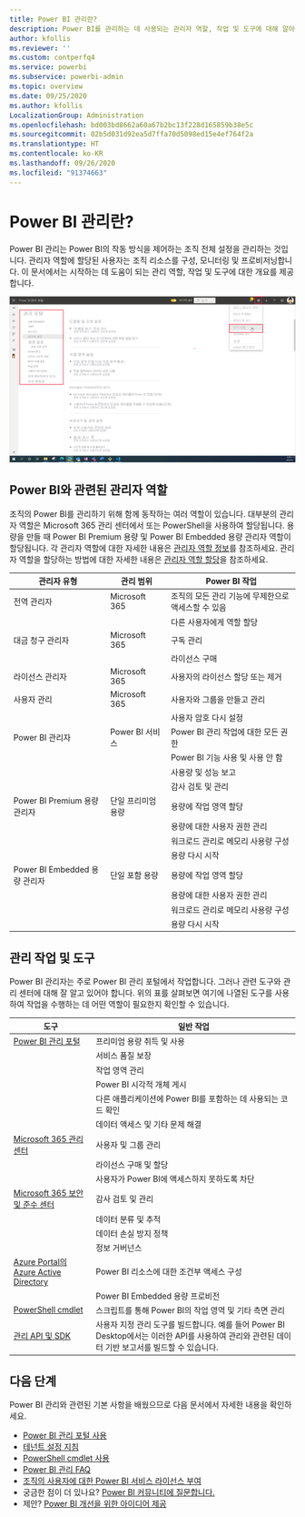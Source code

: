```yaml
---
title: Power BI 관리란?
description: Power BI를 관리하는 데 사용되는 관리자 역할, 작업 및 도구에 대해 알아봅니다.
author: kfollis
ms.reviewer: ''
ms.custom: contperfq4
ms.service: powerbi
ms.subservice: powerbi-admin
ms.topic: overview
ms.date: 09/25/2020
ms.author: kfollis
LocalizationGroup: Administration
ms.openlocfilehash: bd003bd8662a60a67b2bc13f228d165859b38e5c
ms.sourcegitcommit: 02b5d031d92ea5d7ffa70d5098ed15e4ef764f2a
ms.translationtype: HT
ms.contentlocale: ko-KR
ms.lasthandoff: 09/26/2020
ms.locfileid: "91374663"
---
```

# <a name="what-is-power-bi-administration"></a>Power BI 관리란?

Power BI 관리는 Power BI의 작동 방식을 제어하는 조직 전체 설정을 관리하는 것입니다. 관리자 역할에 할당된 사용자는 조직 리소스를 구성, 모니터링 및 프로비저닝합니다. 이 문서에서는 시작하는 데 도움이 되는 관리 역할, 작업 및 도구에 대한 개요를 제공합니다.

![조직 전체의 설정을 보여 주는 Power BI 관리 포털의 스크린샷.](media/service-admin-administering-power-bi-in-your-organization/admin-portal.png)

## <a name="administrator-roles-related-to-power-bi"></a>Power BI와 관련된 관리자 역할

조직의 Power BI를 관리하기 위해 함께 동작하는 여러 역할이 있습니다. 대부분의 관리자 역할은 Microsoft 365 관리 센터에서 또는 PowerShell을 사용하여 할당됩니다. 용량을 만들 때 Power BI Premium 용량 및 Power BI Embedded 용량 관리자 역할이 할당됩니다. 각 관리자 역할에 대한 자세한 내용은 [관리자 역할 정보](/microsoft-365/admin/add-users/about-admin-roles)를 참조하세요. 관리자 역할을 할당하는 방법에 대한 자세한 내용은 [관리자 역할 할당](/microsoft-365/admin/add-users/assign-admin-roles)을 참조하세요.

| **관리자 유형** | **관리 범위** | **Power BI 작업** |
| --- | --- | --- |
| 전역 관리자 | Microsoft 365 | 조직의 모든 관리 기능에 무제한으로 액세스할 수 있음 |
| | | 다른 사용자에게 역할 할당 |
| 대금 청구 관리자 | Microsoft 365 | 구독 관리 |
| | | 라이선스 구매 |
| 라이선스 관리자 | Microsoft 365 | 사용자의 라이선스 할당 또는 제거 |
| 사용자 관리 | Microsoft 365 | 사용자와 그룹을 만들고 관리 |
| | | 사용자 암호 다시 설정 |
| Power BI 관리자 | Power BI 서비스 | Power BI 관리 작업에 대한 모든 권한|
| | | Power BI 기능 사용 및 사용 안 함 |
| | | 사용량 및 성능 보고 |
| | | 감사 검토 및 관리 |
| Power BI Premium 용량 관리자 | 단일 프리미엄 용량 | 용량에 작업 영역 할당|
| | | 용량에 대한 사용자 권한 관리 |
| | | 워크로드 관리로 메모리 사용량 구성 |
| | | 용량 다시 시작 |
| Power BI Embedded 용량 관리자 | 단일 포함 용량 | 용량에 작업 영역 할당|
| | | 용량에 대한 사용자 권한 관리 |
| | | 워크로드 관리로 메모리 사용량 구성 |
| | | 용량 다시 시작 |

## <a name="administrative-tasks-and-tools"></a>관리 작업 및 도구

Power BI 관리자는 주로 Power BI 관리 포털에서 작업합니다. 그러나 관련 도구와 관리 센터에 대해 잘 알고 있어야 합니다. 위의 표를 살펴보면 여기에 나열된 도구를 사용하여 작업을 수행하는 데 어떤 역할이 필요한지 확인할 수 있습니다.

| **도구** | **일반 작업** |
| --- | --- |
| [Power BI 관리 포털](https://app.powerbi.com/admin-portal) | 프리미엄 용량 취득 및 사용 |
| | 서비스 품질 보장 |
| | 작업 영역 관리 |
| | Power BI 시각적 개체 게시 |
| | 다른 애플리케이션에 Power BI를 포함하는 데 사용되는 코드 확인 |
| | 데이터 액세스 및 기타 문제 해결 |
| [Microsoft 365 관리 센터](https://admin.microsoft.com) | 사용자 및 그룹 관리 |
| | 라이선스 구매 및 할당 |
| | 사용자가 Power BI에 액세스하지 못하도록 차단 |
| [Microsoft 365 보안 및 준수 센터](https://protection.office.com) | 감사 검토 및 관리 |
| | 데이터 분류 및 추적 |
| | 데이터 손실 방지 정책 |
| | 정보 거버넌스 |
| [Azure Portal의 Azure Active Directory](https://aad.portal.azure.com) | Power BI 리소스에 대한 조건부 액세스 구성 |
| | Power BI Embedded 용량 프로비전 |
| [PowerShell cmdlet](/powershell/power-bi/overview) | 스크립트를 통해 Power BI의 작업 영역 및 기타 측면 관리 |
| [관리 API 및 SDK](service-admin-reference.md) | 사용자 지정 관리 도구를 빌드합니다. 예를 들어 Power BI Desktop에서는 이러한 API를 사용하여 관리와 관련된 데이터 기반 보고서를 빌드할 수 있습니다. |

## <a name="next-steps"></a>다음 단계

Power BI 관리와 관련된 기본 사항을 배웠으므로 다음 문서에서 자세한 내용을 확인하세요.

- [Power BI 관리 포털 사용](service-admin-portal.md)
- [테넌트 설정 지침](../guidance/admin-tenant-settings.md)
- [PowerShell cmdlet 사용](/powershell/power-bi/overview)
- [Power BI 관리 FAQ](service-admin-faq.md)
- [조직의 사용자에 대한 Power BI 서비스 라이선스 부여](service-admin-licensing-organization.md)
- 궁금한 점이 더 있나요? [Power BI 커뮤니티에 질문합니다.](https://community.powerbi.com/)
- 제안? [Power BI 개선을 위한 아이디어 제공](https://ideas.powerbi.com/)